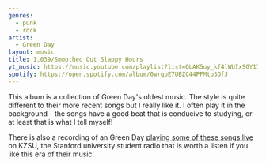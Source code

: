 ```yaml
---
genres:
  - punk
  - rock
artist:
  - Green Day
layout: music
title: 1,039/Smoothed Out Slappy Hours
yt_music: https://music.youtube.com/playlist?list=OLAK5uy_kf4lWUIxSGY1IiD2uuWqymHhzVcT4btJM
spotify: https://open.spotify.com/album/0wrqpE7UBZC44PFMtp3OfJ
---
```

This album is a collection of Green Day's oldest music. The style is quite different to their more recent songs but I really like it.  I often play it in the background - the songs have a good beat that is conducive to studying, or at least that is what I tell myself!

There is also a recording of an Green Day [playing some of these songs live](https://music.youtube.com/watch?v=NKHvbr8YG9A) on KZSU, the Stanford university student radio that is worth a listen if you like this era of their music.